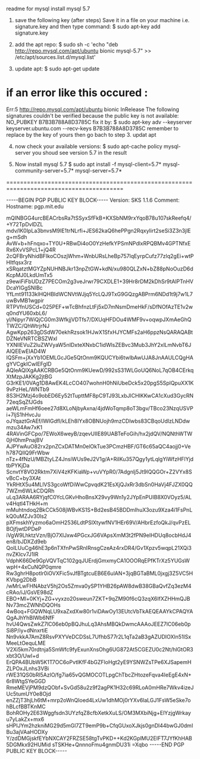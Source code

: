 readme for mysql
install mysql 5.7

1. save the following key (after steps)
Save it in a file on your machine i.e. signature.key and then type command:
$ sudo apt-key add signature.key

2. add the apt repo:
$ sudo sh -c 'echo "deb http://repo.mysql.com/apt/ubuntu bionic mysql-5.7" >> /etc/apt/sources.list.d/mysql.list'

3. update apt:
$ sudo apt-get update

# if an error like this occured :
Err:5 http://repo.mysql.com/apt/ubuntu bionic InRelease
  The following signatures couldn't be verified because the public key is not available: NO_PUBKEY B7B3B788A8D3785C
fix it by:
$ sudo apt-key adv --keyserver keyserver.ubuntu.com --recv-keys B7B3B788A8D3785C
remember to replace <B7B3B788A8D3785C> by the key of yours
then go bach to step 3. updat apt

4. now check your available versions:
$ sudo apt-cache policy mysql-server
you shoud see version 5.7 in the result

5. Now install mysql 5.7
$ sudo apt install -f mysql-client=5.7* mysql-community-server=5.7* mysql-server=5.7*

========================================================================================

-----BEGIN PGP PUBLIC KEY BLOCK-----
Version: SKS 1.1.6
Comment: Hostname: pgp.mit.edu

mQINBGG4urcBEACrbsRa7tSSyxSfFkB+KXSbNM9rxYqoB78u107skReefq4/+Y72TpDvlDZL
mdv/lK0IpLa3bnvsM9IE1trNLrfi+JES62kaQ6hePPgn2RqxyIirt2seSi3Z3n3jlEg+mSdh
AvW+b+hFnqxo+TY0U+RBwDi4oO0YzHefkYPSmNPdlxRPQBMv4GPTNfxERx6XvVSPcL1+jQ4R
2cQFBryNhidBFIkoCOszjWhm+WnbURsLheBp757lqEyrpCufz77zlq2gEi+wtPHItfqsx3rz
xSRqatztMGYZpNUHNBJkr13npZtGW+kdN/xu980QLZxN+bZ88pNoOuzD6dKcpMJ0LkdUmTx5
z9ewiFiFbUDzZ7PECOm2g3veJrwr79CXDLE1+39Hr8rDM2kDhSr9tAlPTnHVDcaYIGgSNIBc
YfLmt91133klHQHBIdWCNVtWJjq5YcLQJ9TxG9GQzgABPrm6NDd1t9j7w1L7uwBvMB1wgpir
RTPVfnUSCd+025PEF+wTcBhfnzLtFj5xD7mNsmDmeHkF/sDfNOfAzTE1v2wq0ndYU60xbL6/
yl/Nipyr7WiQjCG0m3WfkjjVDTfs7/DXUqHFDOu4WMF9v+oqwpJXmAeGhQTWZC/QhWtrjrNJ
AgwKpp263gDSdW70ekhRzsok1HJwX1SfxHJYCMFs2aH6ppzNsQARAQABtDZNeVNRTCBSZWxl
YXNlIEVuZ2luZWVyaW5nIDxteXNxbC1idWlsZEBvc3Mub3JhY2xlLmNvbT6JAlQEEwEIAD4W
IQSFm+jXxYb1OEMLGcJGe5QtOnm9KQUCYbi6twIbAwUJA8JnAAULCQgHAgYVCgkICwIEFgID
AQIeAQIXgAAKCRBGe5QtOnm9KUewD/992sS31WLGoUQ6NoL7qOB4CErkqXtMzpJAKKg2jtBG
G3rKE1/0VAg1D8AwEK4LcCO407wohnH0hNiUbeDck5x20pgS5SplQpuXX1K9vPzHeL/WNTb9
8S3H2Mzj4o9obED6Ey52tTupttMF8pC9TJ93LxbJlCHIKKwCA1cXud3GycRN72eqSqZfJGds
aeWLmFmHf6oee27d8XLoNjbyAxna/4jdWoTqmp8oT3bgv/TBco23NzqUSVPi+7ljS1hHvcJu
oJYqaztGrAEf/lWIGdfl/kLEh8IYx8OBNUojh9mzCDlwbs83CBqoUdlzLNDdwmzu34Aw7xK1
4RAVinGFCpo/7EWoX6weyB/zqevUIIE89UABTeFoGih/hx2jdQV/NQNthWTW0jH0hmPnajBV
AJPYwAuO82rx2pnZCxDATMn0elOkTue3PCmzHBF/GT6c65aQC4aojj0+Veh787QllQ9FrWbw
nTz+4fNzU/MBZtyLZ4JnsiWUs9eJ2V1g/A+RiIKu357Qgy1ytLqlgYiWfzHFlYjdtbPYKjDa
ScnvtY8VO2Rktm7XiV4zKFKiaWp+vuVYpR0/7Adgnlj5Jt9lQQGOr+Z2VYx8SvBcC+by3XAt
YkRHtX5u4MLlVS3gcoWfDiWwCpvqdK21EsXjQJxRr3dbSn0HaVj4FJZX0QQ7WZm6WLkCDQRh
uLq3ARAA6RYjqfC0YcLGKvHhoBnsX29vy9Wn1y2JYpEnPUIB8X0VOyz5/ALv4Hqtl4THkH+m
mMuhtndoq2BkCCk508jWBvKS1S+Bd2esB45BDDmIhuX3ozu9Xza4i1FsPnLkQ0uMZJv30ls2
pXFmskhYyzmo6aOmH2536LdtPSlXtywfNV1HEr69V/AHbrEzfoQkJ/qvPzELBOjfjwtDPDeP
iVgW9LhktzVzn/BjO7XlJxw4PGcxJG6VApsXmM3t2fPN9eIHDUq8ocbHdJ4en8/bJDXZd9eb
QoILUuCg46hE3p6nTXfnPwSRnIRnsgCzeAz4rxDR4/Gv1Xpzv5wqpL21XQi3nvZKlcv7J1IR
VdphK66De9GpVQVTqC102gqJUErdjGmxmyCA1OOORqEPfKTrXz5YUGsWwpH+4xCuNQP0qmre
Rw3ghrH8potIr0iOVXFic5vJfBTgtcuEB6E6ulAN+3jqBGTaBML0jxgj3Z5VC5HKVbpg2DbB
/wMrLwFHNAbzV5hj2Os5Zmva0ySP1YHB26pAW8dwB38GBaQvfZq3ezM4cRAo/iJ/GsVE98dZ
EBO+Ml+0KYj+ZG+vyxzo20sweun7ZKT+9qZM90f6cQ3zqX6IfXZHHmQJBNv73mcZWNhDQOHs
4wBoq+FGQWNqLU9xaZxdXw80r1viDAwOy13EUtcVbTkAEQEAAYkCPAQYAQgAJhYhBIWb6NfF
hvU4QwsZwkZ7lC06eb0pBQJhuLq3AhsMBQkDwmcAAAoJEEZ7lC06eb0pSi8P/iy+dNnxrtiE
Nn9vkkA7AmZ8RsvPXYVeDCDSsL7UfhbS77r2L1qTa2aB3gAZUDIOXln51lSxMeeLtOequLME
V2Xi5km70rdtnja5SmWfc9fyExunXnsOhg6UG872At5CGEZU0c2Nt/hlGtOR3xbt3O/Uwl+d
ErQPA4BUbW5K1T7OC6oPvtlKfF4bGZFloHgt2yE9YSNWZsTPe6XJSapemHZLPOxJLnhs3VBi
rWE31QS0bRl5AzlO/fg7ia65vQGMOCOTLpgChTbcZHtozeFqva4IeEgE4xN+6r8WtgSYeGGD
RmeMEVjPM9dzQObf+SvGd58u2z9f2agPK1H32c69RLoA0mHRe7Wkv4izeJUc5tumUY0e8Ojd
enZZjT3hjLh6tM+mrp2oWnQIoed4LxUw1dhMOj0rYXv6laLGJ1FsW5eSke7ohBLcfBBTKnMC
BohROHy2E63Wggfsdn3UYzfqZ8cfbXetkXuLS/OM3MXbiNjg+ElYzjgWrkayu7yLakZx+mx6
sHPIJYm2hzkniMG29d5mGl7ZT9emP9b+CfqGUxoXJkjs0gnDl44bwGJ0dmIBu3ajVAaHODXy
Y/zdDMGjskfEYbNXCAY2FRZSE58tgTvPKD++Kd2KGplMU2EIFT7JYfKhHAB5DGMkx92HUMid
sTSKHe+QnnnoFmu4gnmDU31i
=Xqbo
-----END PGP PUBLIC KEY BLOCK-----
